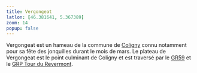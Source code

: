 ```yaml
---
title: Vergongeat
latlon: [46.381641, 5.367389]
zoom: 14
popup: false
---
```


Vergongeat est un hameau de la commune de [Coligny](/tags/coligny/) connu
notamment pour sa fête des jonquilles durant le mois de mars. Le plateau de
Vergongeat est le point culminant de Coligny et est traversé par le
[GR59](/tags/gr59/) et le
[GRP Tour du Revermont](/tags/grp-tour-du-revermont/).
